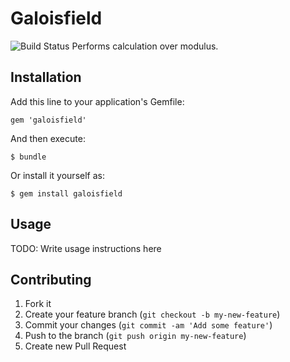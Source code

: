 # Galoisfield

![Build Status](https://travis-ci.org/osak/galoisfield.png)
Performs calculation over modulus.

## Installation

Add this line to your application's Gemfile:

    gem 'galoisfield'

And then execute:

    $ bundle

Or install it yourself as:

    $ gem install galoisfield

## Usage

TODO: Write usage instructions here

## Contributing

1. Fork it
2. Create your feature branch (`git checkout -b my-new-feature`)
3. Commit your changes (`git commit -am 'Add some feature'`)
4. Push to the branch (`git push origin my-new-feature`)
5. Create new Pull Request
